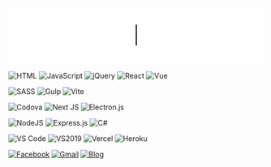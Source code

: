![Hello](./WJ.gif)

![HTML](https://img.shields.io/badge/HTML5-E34F26?style=for-the-badge&logo=html5&logoColor=white) 
![JavaScript](https://img.shields.io/badge/-javascript-F7DF1E?&style=for-the-badge&logo=javascript&logoColor=black) 
![jQuery](https://img.shields.io/badge/jquery-%230769AD.svg?style=for-the-badge&logo=jquery&logoColor=white)
![React](https://img.shields.io/badge/-ReactJS-grey?&style=for-the-badge&logo=react&logoColor=61DAFB) 
![Vue](https://img.shields.io/badge/-VueJS-4FC08D?&style=for-the-badge&logo=Vue.js&logoColor=white) 

![SASS](https://img.shields.io/badge/Scss-CC6699?style=for-the-badge&logo=sass&logoColor=white) 
![Gulp](https://img.shields.io/badge/GULP-%23CF4647.svg?style=for-the-badge&logo=gulp&logoColor=white)
![Vite](https://img.shields.io/badge/vite-%23646CFF.svg?style=for-the-badge&logo=vite&logoColor=white)

![Codova](https://img.shields.io/badge/Cordova-E8E8E8?style=for-the-badge&logo=ApacheCordova&logoColor=black) 
![Next JS](https://img.shields.io/badge/Next-black?style=for-the-badge&logo=next.js&logoColor=white) 
![Electron.js](https://img.shields.io/badge/Electron-191970?style=for-the-badge&logo=Electron&logoColor=white)

![NodeJS](https://img.shields.io/badge/node.js-6DA55F?style=for-the-badge&logo=node.js&logoColor=white) 
![Express.js](https://img.shields.io/badge/express.js-%23404d59.svg?style=for-the-badge&logo=express&logoColor=%2361DAFB)
![C#](https://img.shields.io/badge/c%23-%23239120.svg?style=for-the-badge&logo=c-sharp&logoColor=white)

![VS Code](https://img.shields.io/badge/-VSCode-007ACC?&style=for-the-badge&logo=visual-studio-code&logoColor=white) 
![VS2019](https://img.shields.io/badge/-Visual&nbsp;Studio-5C2D91?&style=for-the-badge&logo=visual-studio&logoColor=white) 
![Vercel](https://img.shields.io/badge/Vercel-000000?style=for-the-badge&logo=vercel&logoColor=white)
![Heroku](https://img.shields.io/badge/Heroku-430098?style=for-the-badge&logo=Heroku&logoColor=white)

[![Facebook](https://img.shields.io/badge/Facebook-%231877F2.svg?style=for-the-badge&logo=Facebook&logoColor=white)](https://www.facebook.com/Lin.WeiJ/)
[![Gmail](https://img.shields.io/badge/Gmail-D14836?style=for-the-badge&logo=gmail&logoColor=white)](mailto:weijlin850621@gmail.com)
[![Blog](https://img.shields.io/badge/Blog-12100E?style=for-the-badge)](https://weij0.com/)
